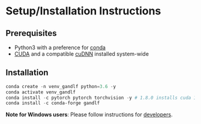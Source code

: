 # Setup/Installation Instructions

## Prerequisites

- Python3 with a preference for [conda](https://www.anaconda.com/)
- [CUDA](https://developer.nvidia.com/cuda-download) and a compatible [cuDNN](https://developer.nvidia.com/cudnn) installed system-wide

## Installation

```powershell
conda create -n venv_gandlf python=3.6 -y
conda activate venv_gandlf
conda install -c pytorch pytorch torchvision -y # 1.8.0 installs cuda 10.2 by default, personalize based on your cuda/driver availability via https://pytorch.org/get-started/locally/
conda install -c conda-forge gandlf
```

**Note for Windows users**: Please follow instructions for [developers](./extending).
